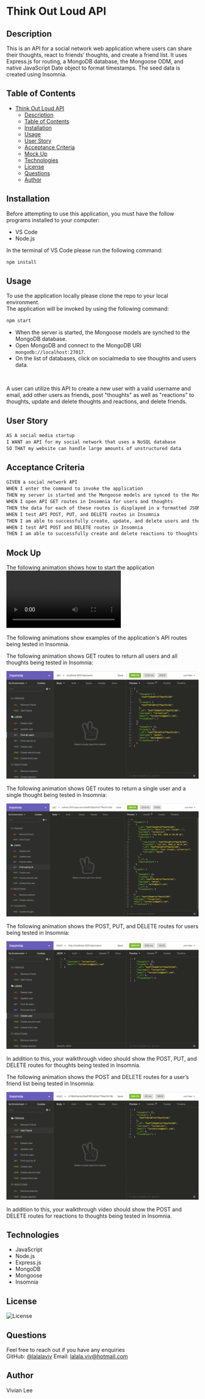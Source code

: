 # Think Out Loud API

## Description

This is an API for a social network web application where users can share their thoughts, react to friends’ thoughts, and create a friend list. 
 It uses Express.js for routing, a MongoDB database, the Mongoose ODM, and native JavaScript Date object to format timestamps. The seed data is created using Insomnia.
 
## Table of Contents
- [Think Out Loud API](#think-out-loud-api)
  - [Description](#description)
  - [Table of Contents](#table-of-contents)
  - [Installation](#installation)
  - [Usage](#usage)
  - [User Story](#user-story)
  - [Acceptance Criteria](#acceptance-criteria)
  - [Mock Up](#mock-up)
  - [Technologies](#technologies)
  - [License](#license)
  - [Questions](#questions)
  - [Author](#author)


## Installation 

  Before attempting to use this application, you must have the follow programs installed to your computer: 

  - VS Code
  - Node.js
  
  In the terminal of VS Code please run the following command: 
  ```bash
npm install 
```

## Usage

 To use the application locally please clone the repo to your local environment.
 <br/>
 The application will be invoked by using the following command:

  ```bash
npm start
```

- When the server is started, the Mongoose models are synched to the MongoDB database.
- Open MongoDB and connect to the MongoDB URI `mongodb://localhost:27017`.
- On the list of databases, click on socialmedia to see thoughts and users data.
<br/>

A user can utilize this API to create a new user with a valid username and email, add other users as friends, post "thoughts" as well as "reactions" to thoughts, update and delete thoughts and reactions, and delete friends.

## User Story

```md
AS A social media startup
I WANT an API for my social network that uses a NoSQL database
SO THAT my website can handle large amounts of unstructured data
```

## Acceptance Criteria

```md
GIVEN a social network API
WHEN I enter the command to invoke the application
THEN my server is started and the Mongoose models are synced to the MongoDB database
WHEN I open API GET routes in Insomnia for users and thoughts
THEN the data for each of these routes is displayed in a formatted JSON
WHEN I test API POST, PUT, and DELETE routes in Insomnia
THEN I am able to successfully create, update, and delete users and thoughts in my database
WHEN I test API POST and DELETE routes in Insomnia
THEN I am able to successfully create and delete reactions to thoughts and add and remove friends to a user’s friend list
```

## Mock Up

The following animation shows how to start the application
![Demo of starting applicaiton](https://user-images.githubusercontent.com/106384519/208295167-af370d54-5286-4440-bf7e-821931cb912a.mp4)

The following animations show examples of the application's API routes being tested in Insomnia.

The following animation shows GET routes to return all users and all thoughts being tested in Insomnia:

![Demo of GET routes to return all users and all thoughts being tested in Insomnia.](./Assets/18-nosql-homework-demo-01.gif)

The following animation shows GET routes to return a single user and a single thought being tested in Insomnia:

![Demo that shows GET routes to return a single user and a single thought being tested in Insomnia.](./Assets/18-nosql-homework-demo-02.gif)

The following animation shows the POST, PUT, and DELETE routes for users being tested in Insomnia:

![Demo that shows the POST, PUT, and DELETE routes for users being tested in Insomnia.](./Assets/18-nosql-homework-demo-03.gif)

In addition to this, your walkthrough video should show the POST, PUT, and DELETE routes for thoughts being tested in Insomnia.

The following animation shows the POST and DELETE routes for a user’s friend list being tested in Insomnia:

![Demo that shows the POST and DELETE routes for a user’s friend list being tested in Insomnia.](./Assets/18-nosql-homework-demo-04.gif)

In addition to this, your walkthrough video should show the POST and DELETE routes for reactions to thoughts being tested in Insomnia.


## Technologies
- JavaScript
- Node.js
- Express.js
- MongoDB
- Mongoose
- Insomnia

## License 
![License](https://img.shields.io/github/license/lalalaviv/think-out-loud-API)

## Questions

  Feel free to reach out if you have any enquiries
  <br/>
  GitHub: [@lalalaviv](https://github.com/lalalaviv)
  Email: lalala.viv@hotmail.com


## Author

  Vivian Lee